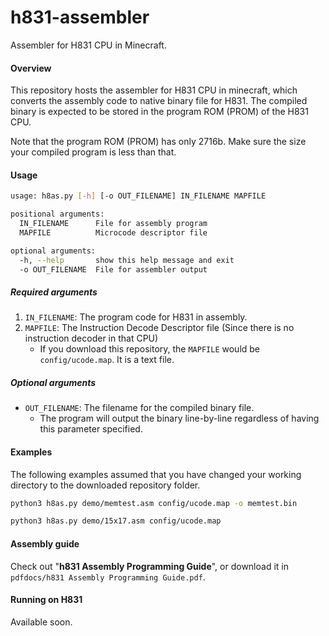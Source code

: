 # h831-assembler
Assembler for H831 CPU in Minecraft.

#### Overview

This repository hosts the assembler for H831 CPU in minecraft, which converts the assembly code to native binary file for H831. The compiled binary is expected to be stored in the program ROM (PROM) of the H831 CPU.

Note that the program ROM (PROM) has only 2716b. Make sure the size your compiled program is less than that.

#### Usage

```bash
usage: h8as.py [-h] [-o OUT_FILENAME] IN_FILENAME MAPFILE

positional arguments:
  IN_FILENAME      File for assembly program
  MAPFILE          Microcode descriptor file

optional arguments:
  -h, --help       show this help message and exit
  -o OUT_FILENAME  File for assembler output
```

##### Required arguments

1. `IN_FILENAME`: The program code for H831 in assembly.
2. `MAPFILE`: The Instruction Decode Descriptor file (Since there is no instruction decoder in that CPU)
	- If you download this repository, the `MAPFILE` would be `config/ucode.map`. It is a text file.

##### Optional arguments

- `OUT_FILENAME`: The filename for the compiled binary file.
	- The program will output the binary line-by-line regardless of having this parameter specified.

#### Examples

The following examples assumed that you have changed your working directory to the downloaded repository folder.

```bash
python3 h8as.py demo/memtest.asm config/ucode.map -o memtest.bin
```

```bash
python3 h8as.py demo/15x17.asm config/ucode.map
```

#### Assembly guide

Check out "**h831 Assembly Programming Guide**", or download it in `pdfdocs/h831 Assembly Programming Guide.pdf`.

#### Running on H831

Available soon.





